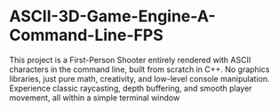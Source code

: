 # ASCII-3D-Game-Engine-A-Command-Line-FPS
This project is a First-Person Shooter entirely rendered with ASCII characters in the command line, built from scratch in C++. No graphics libraries, just pure math, creativity, and low-level console manipulation. Experience classic raycasting, depth buffering, and smooth player movement, all within a simple terminal window
